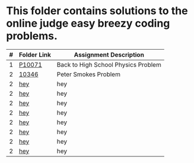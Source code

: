 # This folder contains solutions to the online judge easy breezy coding problems. 

|   #   | Folder Link | Assignment Description |
| :---: | ----------- | ---------------------- |
|  1 | [P10071](https://github.com/azizzmills/Programming-Techniques/tree/2143-OOP-Mills/Easy%20Breezy%20Problems/P10071) | Back to High School Physics Problem |
|  2 | [10346](https://github.com/azizzmills/Programming-Techniques/tree/2143-OOP-Mills/Easy%20Breezy%20Problems/P10346) | Peter Smokes Problem |
|  2 | [hey](hey) | hey |
|  2 | [hey](hey) | hey |
|  2 | [hey](hey) | hey |
|  2 | [hey](hey) | hey |
|  2 | [hey](hey) | hey |
|  2 | [hey](hey) | hey |
|  2 | [hey](hey) | hey |
|  2 | [hey](hey) | hey |
